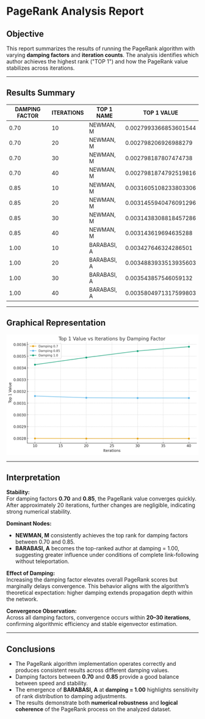 # PageRank Analysis Report

## Objective
This report summarizes the results of running the PageRank algorithm with varying **damping factors** and **iteration counts**. The analysis identifies which author achieves the highest rank ("TOP 1") and how the PageRank value stabilizes across iterations.

---

## Results Summary
| DAMPING FACTOR | ITERATIONS | TOP 1 NAME  | TOP 1 VALUE           |
|----------------|------------|-------------|-----------------------|
| 0.70           | 10         | NEWMAN, M   | 0.0027993366853601544 |
| 0.70           | 20         | NEWMAN, M   | 0.002798206926988279  |
| 0.70           | 30         | NEWMAN, M   | 0.002798187807474738  |
| 0.70           | 40         | NEWMAN, M   | 0.0027981874792519816 |
| 0.85           | 10         | NEWMAN, M   | 0.0031605108233803306 |
| 0.85           | 20         | NEWMAN, M   | 0.0031455940476091296 |
| 0.85           | 30         | NEWMAN, M   | 0.0031438308818457286 |
| 0.85           | 40         | NEWMAN, M   | 0.003143619694635288  |
| 1.00           | 10         | BARABASI, A | 0.003427646324286501  |
| 1.00           | 20         | BARABASI, A | 0.0034883933513935603 |
| 1.00           | 30         | BARABASI, A | 0.003543857546059132  |
| 1.00           | 40         | BARABASI, A | 0.0035804971317599803 |

---

## Graphical Representation
![Top 1 Value Plot](top1_value_plot.png)

---

## Interpretation
**Stability:**  
For damping factors **0.70** and **0.85**, the PageRank value converges quickly. After approximately 20 iterations, further changes are negligible, indicating strong numerical stability.

**Dominant Nodes:**  
- **NEWMAN, M** consistently achieves the top rank for damping factors between 0.70 and 0.85.  
- **BARABASI, A** becomes the top-ranked author at damping = 1.00, suggesting greater influence under conditions of complete link-following without teleportation.

**Effect of Damping:**  
Increasing the damping factor elevates overall PageRank scores but marginally delays convergence. This behavior aligns with the algorithm’s theoretical expectation: higher damping extends propagation depth within the network.

**Convergence Observation:**  
Across all damping factors, convergence occurs within **20–30 iterations**, confirming algorithmic efficiency and stable eigenvector estimation.

---

## Conclusions

- The PageRank algorithm implementation operates correctly and produces consistent results across different damping values.  
- Damping factors between **0.70** and **0.85** provide a good balance between speed and stability.  
- The emergence of **BARABASI, A** at **damping = 1.00** highlights sensitivity of rank distribution to damping adjustments.  
- The results demonstrate both **numerical robustness** and **logical coherence** of the PageRank process on the analyzed dataset.
